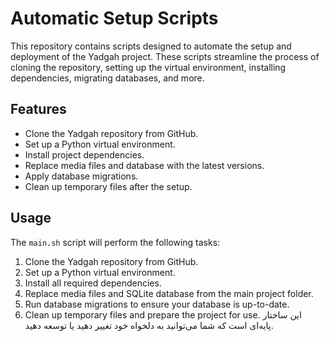 # Automatic Setup Scripts

This repository contains scripts designed to automate the setup and deployment of the Yadgah project. These scripts streamline the process of cloning the repository, setting up the virtual environment, installing dependencies, migrating databases, and more.

## Features

- Clone the Yadgah repository from GitHub.
- Set up a Python virtual environment.
- Install project dependencies.
- Replace media files and database with the latest versions.
- Apply database migrations.
- Clean up temporary files after the setup.


## Usage

The `main.sh` script will perform the following tasks:

1. Clone the Yadgah repository from GitHub.
2. Set up a Python virtual environment.
3. Install all required dependencies.
4. Replace media files and SQLite database from the main project folder.
5. Run database migrations to ensure your database is up-to-date.
6. Clean up temporary files and prepare the project for use.
این ساختار پایه‌ای است که شما می‌توانید به دلخواه خود تغییر دهید یا توسعه دهید.
